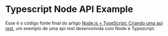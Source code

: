 # Typescript Node API Example

Esse é o código fonte final do artigo [Node.js + TypeScript: Criando uma api rest](https://medium.com/@michael.silva/criando-uma-api-em-node-js-com-typescript-3c4043d1027e), um exemplo de uma api rest desenvolvida com Node e Typescript.